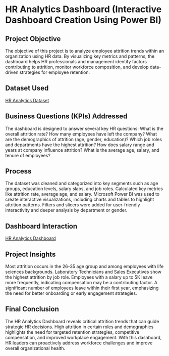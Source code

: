 # HR Analytics Dashboard (Interactive Dashboard Creation Using Power BI)

## Project Objective
The objective of this project is to analyze employee attrition trends within an organization using HR data. By visualizing key metrics and patterns, the dashboard helps HR professionals and management identify factors contributing to attrition, monitor workforce composition, and develop data-driven strategies for employee retention.

## Dataset Used
<a href="https://github.com/SuchitraSharma0207/Data-Analysis-Dashboard/blob/main/HR_Analytics.csv" >HR Analytics Dataset</a>

## Business Questions (KPIs) Addressed
The dashboard is designed to answer several key HR questions:
What is the overall attrition rate?
How many employees have left the company?
What are the demographics of attrition (age, gender, education)?
Which job roles and departments have the highest attrition?
How does salary range and years at company influence attrition?
What is the average age, salary, and tenure of employees?

## Process
The dataset was cleaned and categorized into key segments such as age groups, education levels, salary slabs, and job roles.
Calculated key metrics like attrition rate, average age, and salary.
Microsoft Power BI was used to create interactive visualizations, including charts and tables to highlight attrition patterns. 
Filters and slicers were added for user-friendly interactivity and deeper analysis by department or gender.

## Dashboard Interaction
<a href="https://github.com/SuchitraSharma0207/Data-Analysis-Dashboard/blob/main/HR%20Analytics%20Dashboard.png" >HR Analytics Dashboard</a>

## Project Insights
Most attrition occurs in the 26-35 age group and among employees with life sciences backgrounds.
Laboratory Technicians and Sales Executives show the highest attrition by job role.
Employees with a salary up to 5K leave more frequently, indicating compensation may be a contributing factor.
A significant number of employees leave within their first year, emphasizing the need for better onboarding or early engagement strategies.

## Final Conclusion
The HR Analytics Dashboard reveals critical attrition trends that can guide strategic HR decisions. High attrition in certain roles and demographics highlights the need for targeted retention strategies, competitive compensation, and improved workplace engagement. With this dashboard, HR leaders can proactively address workforce challenges and improve overall organizational health.
